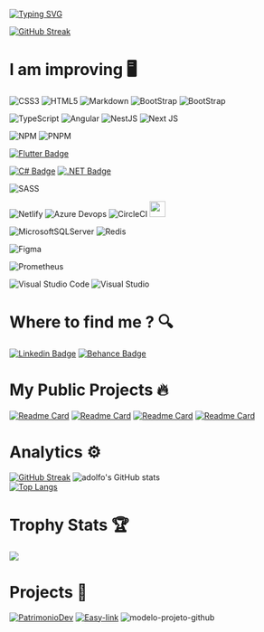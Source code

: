 

[![Typing SVG](https://readme-typing-svg.herokuapp.com?color=%2336BCF7&duration=5050&width=460&lines=Hello+!++I'm+Adolfo+Poiatti;I'm+a+.NET+Developer+at+Precis%C3%A3o+Sistemas)](https://git.io/typing-svg)

[![GitHub Streak](https://user-images.githubusercontent.com/39220517/153326420-59e3ab44-d3db-4a89-8fb8-c12708769e13.svg)](https://curriculoadolfopoiatti.netlify.app/#tabs1-conteudo)

# I am improving 🖥️
![CSS3](https://img.shields.io/badge/css3-%231572B6.svg?style=for-the-badge&logo=css3&logoColor=white)
![HTML5](https://img.shields.io/badge/html5-%23E34F26.svg?style=for-the-badge&logo=html5&logoColor=white)
![Markdown](https://img.shields.io/badge/markdown-%23000000.svg?style=for-the-badge&logo=markdown&logoColor=white)
![BootStrap](https://img.shields.io/badge/Bootstrap-563D7C?style=for-the-badge&logo=bootstrap&logoColor=white)
![BootStrap](https://img.shields.io/badge/Tailwind-38BDF8?style=for-the-badge&logo=tailwindcss&logoColor=white)

![TypeScript](https://img.shields.io/badge/typescript-%23007ACC.svg?style=for-the-badge&logo=typescript&logoColor=white)
![Angular]( https://img.shields.io/badge/Angular-DD0031?style=for-the-badge&logo=angular&logoColor=white)
![NestJS](https://img.shields.io/badge/NestJS-%23000000.svg?style=for-the-badge&logo=nestjs&logoColor=red)
![Next JS](https://img.shields.io/badge/Next-black?style=for-the-badge&logo=next.js&logoColor=white)

![NPM](https://img.shields.io/badge/NPM-%23000000.svg?style=for-the-badge&logo=npm&logoColor=white)
![PNPM](https://img.shields.io/badge/PNPM-%23000000.svg?style=for-the-badge&logo=pnpm&logoColor=white)

 [![Flutter Badge](https://img.shields.io/badge/Flutter-243D8F?style=for-the-badge&logo=flutter&logoColor=white)]()
 
 [![C# Badge](https://img.shields.io/badge/C%23-239120?style=for-the-badge&logo=c-sharp&logoColor=white)]()
 [![.NET Badge](https://img.shields.io/badge/.NET-5C2D91?style=for-the-badge&logo=.net&logoColor=white)]()

 
![SASS](https://img.shields.io/badge/SASS-hotpink.svg?style=for-the-badge&logo=SASS&logoColor=white)

![Netlify](https://img.shields.io/badge/Netlify-00C7B7?style=for-the-badge&logo=netlify&logoColor=white)
![Azure Devops](https://img.shields.io/badge/Azure-79C6FF?style=for-the-badge&logo=AzureDevops&logoColor=white)
![CircleCI](https://img.shields.io/badge/circleci-%23000000.svg?style=for-the-badge&logo=circleci&logoColor=white)
<img height="28" src="https://user-images.githubusercontent.com/39220517/154397996-3faf940f-a9ca-424d-917f-2e35e9b556c6.svg"/>

![MicrosoftSQLServer](https://img.shields.io/badge/Microsoft%20SQL%20Sever-CC2927?style=for-the-badge&logo=microsoft%20sql%20server&logoColor=white)
![Redis](https://img.shields.io/badge/redis-%23DD0031.svg?style=for-the-badge&logo=redis&logoColor=white)

![Figma](https://img.shields.io/badge/figma-%23F24E1E.svg?style=for-the-badge&logo=figma&logoColor=white)

![Prometheus](https://img.shields.io/badge/prometheus-%231D1A27.svg?style=for-the-badge&logo=prometheus&logoColor=white)

![Visual Studio Code](https://img.shields.io/badge/Visual%20Studio%20Code-0078d7.svg?style=for-the-badge&logo=visual-studio-code&logoColor=white)
![Visual Studio](https://img.shields.io/badge/Visual%20Studio-5C2D91.svg?style=for-the-badge&logo=visual-studio&logoColor=white)

# Where to find me ? 🔍
[![Linkedin Badge](https://img.shields.io/badge/LinkedIn-0077B5?style=for-the-badge&logo=linkedin&logoColor=white)](https://www.linkedin.com/in/adolfo-poiatti-591b79150/)
[![Behance Badge](https://img.shields.io/badge/Behance-0059F7?style=for-the-badge&logo=behance&logoColor=white)](https://www.behance.net/adolfopoiatti)

# My Public Projects 🔥
[![Readme Card](https://github-readme-stats.vercel.app/api/pin/?username=adolfosp&repo=Front-Arkanoid&theme=dark&hide_border=true)](https://github.com/adolfosp/Front-Arkanoid)
[![Readme Card](https://github-readme-stats.vercel.app/api/pin/?username=adolfosp&repo=Front_DoctorStrange&theme=dark&hide_border=true)](https://github.com/adolfosp/Front_DoctorStrange)
[![Readme Card](https://github-readme-stats.vercel.app/api/pin/?username=adolfosp&repo=Front-GPT3-React&theme=dark&hide_border=true)](https://github.com/adolfosp/Front-GPT3-React)
[![Readme Card](https://github-readme-stats.vercel.app/api/pin/?username=adolfosp&repo=Front-Alpaca-Generator&theme=dark&hide_border=true)](https://github.com/adolfosp/Front-Alpaca-Generator)


# Analytics ⚙️
  [![GitHub Streak](http://github-readme-streak-stats.herokuapp.com?user=adolfosp&theme=dark&hide_border=true&date_format=M%20j%5B%2C%20Y%5D)](https://git.io/streak-stats)
  ![adolfo's GitHub stats](https://github-readme-stats.vercel.app/api?username=adolfosp&show_icons=true&theme=dark&hide_border=true)<br/>
  [![Top Langs](https://github-readme-stats.vercel.app/api/top-langs/?username=adolfosp&langs_count=8&theme=dark&show_icons=true&hide_border=true)](https://github.com/adolfosp/github-readme-stats)



# Trophy Stats 🏆
![](https://github-profile-trophy.vercel.app/?username=adolfosp&theme=oldie)

# Projects 🚧 
[![PatrimonioDev](https://github-production-user-asset-6210df.s3.amazonaws.com/39220517/238188907-47a3cfbc-d2e2-48dd-8d9e-4bd92710a8fc.png)](https://patrimonio-ps.netlify.app/#/login)
[![Easy-link](https://github-production-user-asset-6210df.s3.amazonaws.com/39220517/238188932-5048ff7c-aabc-4e87-b104-d58a22d26f89.png)](https://chrome.google.com/webstore/detail/easy-link/gjlpeedapddbjehklgpcnaimipcmmlhd)
![modelo-projeto-github](https://github.com/adolfosp/adolfosp/assets/39220517/183d0db1-3d5e-49a1-8b14-5fc7cc72422a)
